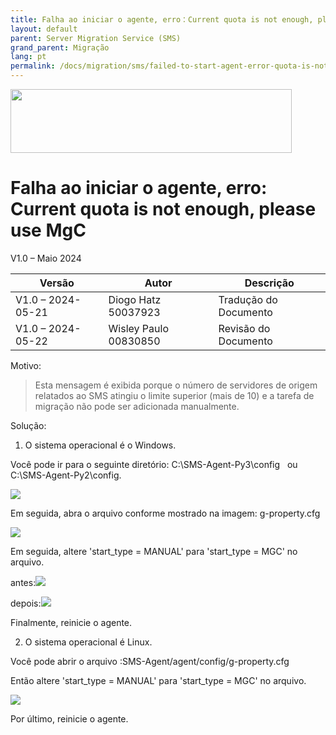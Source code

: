```yaml
---
title: Falha ao iniciar o agente, erro：Current quota is not enough, please use MgC
layout: default
parent: Server Migration Service (SMS)
grand_parent: Migração
lang: pt
permalink: /docs/migration/sms/failed-to-start-agent-error-quota-is-not-enough
---
```

<img width="450px" height="102px" src="https://console-static.huaweicloud.com/static/authui/20210202115135/public/custom/images/logo-en.svg">

# Falha ao iniciar o agente, erro: Current quota is not enough, please use MgC

V1.0 – Maio 2024

| **Versão**        | **Autor**             | **Descrição**        |
| ----------------- | --------------------- | -------------------- |
| V1.0 – 2024-05-21 | Diogo Hatz 50037923   | Tradução do Documento|
| V1.0 – 2024-05-22 | Wisley Paulo 00830850 | Revisão do Documento |

Motivo:

> Esta mensagem é exibida porque o número de servidores de origem
> relatados ao SMS atingiu o limite superior (mais de 10) e a
> tarefa de migração não pode ser adicionada manualmente.

Solução:

1. O sistema operacional é o Windows.

Você pode ir para o seguinte diretório: C:\\SMS-Agent-Py3\\config   ou
C:\\SMS-Agent-Py2\\config.

![](/huaweicloud-knowledge-base/assets/images/migration/sms/failed-to-start-agent-quota-is-not-enough-use-mgc/image1.png)

Em seguida, abra o arquivo conforme mostrado na imagem: g-property.cfg

![](/huaweicloud-knowledge-base/assets/images/migration/sms/failed-to-start-agent-quota-is-not-enough-use-mgc/image2.png)

Em seguida, altere 'start\_type = MANUAL' para 'start\_type = MGC' no arquivo.

antes:![](/huaweicloud-knowledge-base/assets/images/migration/sms/failed-to-start-agent-quota-is-not-enough-use-mgc/image3.png)

depois:![](/huaweicloud-knowledge-base/assets/images/migration/sms/failed-to-start-agent-quota-is-not-enough-use-mgc/image4.png)

Finalmente, reinicie o agente.

2. O sistema operacional é Linux.

Você pode abrir o arquivo :SMS-Agent/agent/config/g-property.cfg

Então altere 'start\_type = MANUAL' para 'start\_type = MGC' no arquivo.

![](/huaweicloud-knowledge-base/assets/images/migration/sms/failed-to-start-agent-quota-is-not-enough-use-mgc/image5.png)



Por último, reinicie o agente.
